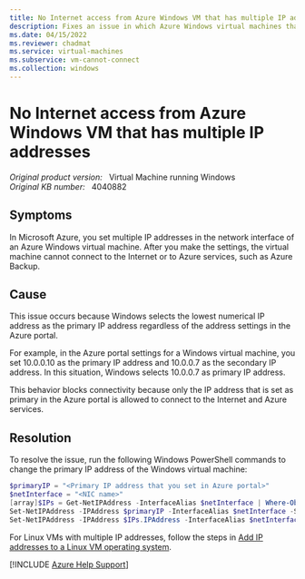 ```yaml
---
title: No Internet access from Azure Windows VM that has multiple IP addresses
description: Fixes an issue in which Azure Windows virtual machines that have multiple IP addresses cannot connect to the Internet or Azure services.
ms.date: 04/15/2022
ms.reviewer: chadmat
ms.service: virtual-machines
ms.subservice: vm-cannot-connect
ms.collection: windows
---
```

# No Internet access from Azure Windows VM that has multiple IP addresses

_Original product version:_ &nbsp; Virtual Machine running Windows  
_Original KB number:_ &nbsp; 4040882

## Symptoms

In Microsoft Azure, you set multiple IP addresses in the network interface of an Azure Windows virtual machine. After you make the settings, the virtual machine cannot connect to the Internet or to Azure services, such as Azure Backup.

## Cause

This issue occurs because Windows selects the lowest numerical IP address as the primary IP address regardless of the address settings in the Azure portal.

For example, in the Azure portal settings for a Windows virtual machine, you set 10.0.0.10 as the primary IP address and 10.0.0.7 as the secondary IP address. In this situation, Windows selects 10.0.0.7 as primary IP address.

This behavior blocks connectivity because only the IP address that is set as primary in the Azure portal is allowed to connect to the Internet and Azure services.

## Resolution

To resolve the issue, run the following Windows PowerShell commands to change the primary IP address of the Windows virtual machine:

```powershell
$primaryIP = "<Primary IP address that you set in Azure portal>"
$netInterface = "<NIC name>"
[array]$IPs = Get-NetIPAddress -InterfaceAlias $netInterface | Where-Object {$_.AddressFamily -eq "IPv4" -and $_.IPAddress -ne $primaryIP}
Set-NetIPAddress -IPAddress $primaryIP -InterfaceAlias $netInterface -SkipAsSource $false
Set-NetIPAddress -IPAddress $IPs.IPAddress -InterfaceAlias $netInterface -SkipAsSource $true
```

For Linux VMs with multiple IP addresses, follow the steps in [Add IP addresses to a Linux VM operating system](/azure/virtual-network/ip-services/virtual-network-multiple-ip-addresses-portal#linux-ubuntu-1416).

[!INCLUDE [Azure Help Support](../../../includes/azure-help-support.md)]
